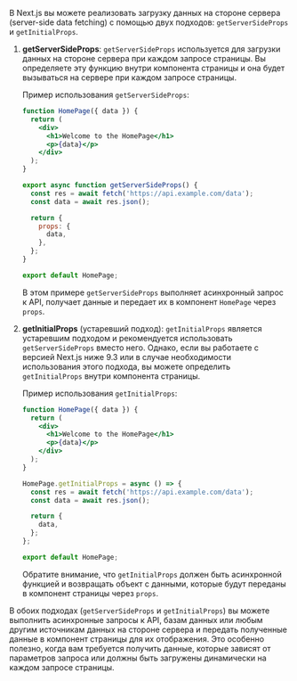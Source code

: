 В Next.js вы можете реализовать загрузку данных на стороне сервера (server-side data fetching) с помощью двух подходов: `getServerSideProps` и `getInitialProps`.

1. **getServerSideProps**:
   `getServerSideProps` используется для загрузки данных на стороне сервера при каждом запросе страницы. Вы определяете эту функцию внутри компонента страницы и она будет вызываться на сервере при каждом запросе страницы.

   Пример использования `getServerSideProps`:

   ```jsx
   function HomePage({ data }) {
     return (
       <div>
         <h1>Welcome to the HomePage</h1>
         <p>{data}</p>
       </div>
     );
   }

   export async function getServerSideProps() {
     const res = await fetch('https://api.example.com/data');
     const data = await res.json();

     return {
       props: {
         data,
       },
     };
   }

   export default HomePage;
   ```

   В этом примере `getServerSideProps` выполняет асинхронный запрос к API, получает данные и передает их в компонент `HomePage` через `props`.

2. **getInitialProps** (устаревший подход):
   `getInitialProps` является устаревшим подходом и рекомендуется использовать `getServerSideProps` вместо него. Однако, если вы работаете с версией Next.js ниже 9.3 или в случае необходимости использования этого подхода, вы можете определить `getInitialProps` внутри компонента страницы.

   Пример использования `getInitialProps`:

   ```jsx
   function HomePage({ data }) {
     return (
       <div>
         <h1>Welcome to the HomePage</h1>
         <p>{data}</p>
       </div>
     );
   }

   HomePage.getInitialProps = async () => {
     const res = await fetch('https://api.example.com/data');
     const data = await res.json();

     return {
       data,
     };
   };

   export default HomePage;
   ```

   Обратите внимание, что `getInitialProps` должен быть асинхронной функцией и возвращать объект с данными, которые будут переданы в компонент страницы через `props`.

В обоих подходах (`getServerSideProps` и `getInitialProps`) вы можете выполнить асинхронные запросы к API, базам данных или любым другим источникам данных на стороне сервера и передать полученные данные в компонент страницы для их отображения. Это особенно полезно, когда вам требуется получить данные, которые зависят от параметров запроса или должны быть загружены динамически на каждом запросе страницы.